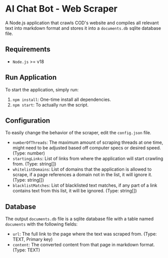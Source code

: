 # AI Chat Bot - Web Scraper
A Node.js application that crawls COD's website and compiles all relevant text into markdown format and stores it into a `documents.db` sqlite database file.

## Requirements
- `Node.js` >= v18

## Run Application
To start the application, simply run:
1. `npm install`: One-time install all dependencies.
2. `npm start`: To actually run the script.

## Configuration
To easily change the behavior of the scraper, edit the `config.json` file.

- `numberOfThreads`: The maximum amount of scraping threads at one time, might need to be adjusted based off computer specs or desired speed. (Type: number)
- `startingLinks`: List of links from where the application will start crawling from. (Type: string[])
- `whitelistDomains`: List of domains that the application is allowed to scrape, if a page references a domain not in the list, it will ignore it. (Type: string[])
- `blacklistMatches`: List of blacklisted text matches, if any part of a link contains text from this list, it will be ignored. (Type: string[])

## Database
The output `documents.db` file is a sqlite database file with a table named `documents` with the following fields:
- `url`: The full link to the page where the text was scraped from. (Type: TEXT, Primary key)
- `content`: The converted content from that page in markdown format. (Type: TEXT)